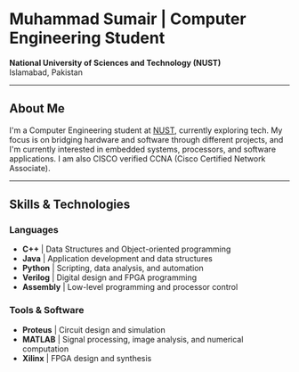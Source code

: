 # Muhammad Sumair | Computer Engineering Student  
**National University of Sciences and Technology (NUST)**  
Islamabad, Pakistan

---

## About Me
I'm a Computer Engineering student at [NUST](https://nust.edu.pk/), currently exploring tech. My focus is on bridging hardware and software through different projects, and I'm currently interested in embedded systems, processors, and software applications. I am also CISCO verified CCNA (Cisco Certified Network Associate).

---

## Skills & Technologies

### Languages
- **C++** | Data Structures and Object-oriented programming
- **Java** | Application development and data structures
- **Python** | Scripting, data analysis, and automation
- **Verilog** | Digital design and FPGA programming
- **Assembly** | Low-level programming and processor control

### Tools & Software
- **Proteus** | Circuit design and simulation
- **MATLAB** | Signal processing, image analysis, and numerical computation
- **Xilinx** | FPGA design and synthesis
